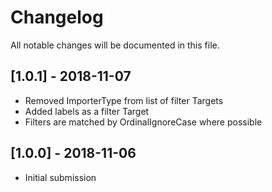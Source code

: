 # Changelog
All notable changes will be documented in this file.

## [1.0.1] - 2018-11-07
- Removed ImporterType from list of filter Targets
- Added labels as a filter Target
- Filters are matched by OrdinalIgnoreCase where possible

## [1.0.0] - 2018-11-06
- Initial submission
